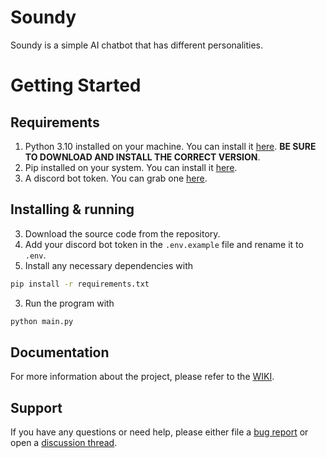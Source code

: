 # Soundy
Soundy is a simple AI chatbot that has different personalities.

# Getting Started
## Requirements
1. Python 3.10 installed on your machine. You can install it [here](https://www.python.org/downloads/). **BE SURE TO DOWNLOAD AND INSTALL THE CORRECT VERSION**.
2. Pip installed on your system. You can install it [here](https://pip.pypa.io/en/stable/installation/).
3. A discord bot token. You can grab one [here](https://discord.com/developers/applications).
## Installing & running
3. Download the source code from the repository. 
4. Add your discord bot token in the `.env.example` file and rename it to `.env`.
5. Install any necessary dependencies with
```bash
pip install -r requirements.txt
```
3. Run the program with 
```bash
python main.py
```

## Documentation 

For more information about the project, please refer to the [WIKI](https://github.com/Pandy999/Soundy/wiki).

## Support 

If you have any questions or need help, please either file a [bug report](https://github.com/Pandy999/Soundy/issues/new/choose) or open a [discussion thread](https://github.com/Pandy999/Soundy/discussions).
